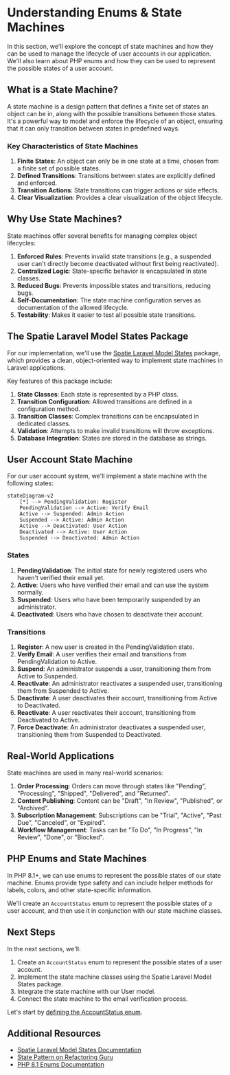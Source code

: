 # Understanding Enums & State Machines

<link rel="stylesheet" href="../../assets/css/styles.css">

In this section, we'll explore the concept of state machines and how they can be used to manage the lifecycle of user accounts in our application. We'll also learn about PHP enums and how they can be used to represent the possible states of a user account.

## What is a State Machine?

A state machine is a design pattern that defines a finite set of states an object can be in, along with the possible transitions between those states. It's a powerful way to model and enforce the lifecycle of an object, ensuring that it can only transition between states in predefined ways.

### Key Characteristics of State Machines

1. **Finite States**: An object can only be in one state at a time, chosen from a finite set of possible states.
2. **Defined Transitions**: Transitions between states are explicitly defined and enforced.
3. **Transition Actions**: State transitions can trigger actions or side effects.
4. **Clear Visualization**: Provides a clear visualization of the object lifecycle.

## Why Use State Machines?

State machines offer several benefits for managing complex object lifecycles:

1. **Enforced Rules**: Prevents invalid state transitions (e.g., a suspended user can't directly become deactivated without first being reactivated).
2. **Centralized Logic**: State-specific behavior is encapsulated in state classes.
3. **Reduced Bugs**: Prevents impossible states and transitions, reducing bugs.
4. **Self-Documentation**: The state machine configuration serves as documentation of the allowed lifecycle.
5. **Testability**: Makes it easier to test all possible state transitions.

## The Spatie Laravel Model States Package

For our implementation, we'll use the [Spatie Laravel Model States](https://spatie.be/docs/laravel-model-states/v2/introduction) package, which provides a clean, object-oriented way to implement state machines in Laravel applications.

Key features of this package include:

1. **State Classes**: Each state is represented by a PHP class.
2. **Transition Configuration**: Allowed transitions are defined in a configuration method.
3. **Transition Classes**: Complex transitions can be encapsulated in dedicated classes.
4. **Validation**: Attempts to make invalid transitions will throw exceptions.
5. **Database Integration**: States are stored in the database as strings.

## User Account State Machine

For our user account system, we'll implement a state machine with the following states:

```mermaid
stateDiagram-v2
    [*] --> PendingValidation: Register
    PendingValidation --> Active: Verify Email
    Active --> Suspended: Admin Action
    Suspended --> Active: Admin Action
    Active --> Deactivated: User Action
    Deactivated --> Active: User Action
    Suspended --> Deactivated: Admin Action
```

### States

1. **PendingValidation**: The initial state for newly registered users who haven't verified their email yet.
2. **Active**: Users who have verified their email and can use the system normally.
3. **Suspended**: Users who have been temporarily suspended by an administrator.
4. **Deactivated**: Users who have chosen to deactivate their account.

### Transitions

1. **Register**: A new user is created in the PendingValidation state.
2. **Verify Email**: A user verifies their email and transitions from PendingValidation to Active.
3. **Suspend**: An administrator suspends a user, transitioning them from Active to Suspended.
4. **Reactivate**: An administrator reactivates a suspended user, transitioning them from Suspended to Active.
5. **Deactivate**: A user deactivates their account, transitioning from Active to Deactivated.
6. **Reactivate**: A user reactivates their account, transitioning from Deactivated to Active.
7. **Force Deactivate**: An administrator deactivates a suspended user, transitioning them from Suspended to Deactivated.

## Real-World Applications

State machines are used in many real-world scenarios:

1. **Order Processing**: Orders can move through states like "Pending", "Processing", "Shipped", "Delivered", and "Returned".
2. **Content Publishing**: Content can be "Draft", "In Review", "Published", or "Archived".
3. **Subscription Management**: Subscriptions can be "Trial", "Active", "Past Due", "Canceled", or "Expired".
4. **Workflow Management**: Tasks can be "To Do", "In Progress", "In Review", "Done", or "Blocked".

## PHP Enums and State Machines

In PHP 8.1+, we can use enums to represent the possible states of our state machine. Enums provide type safety and can include helper methods for labels, colors, and other state-specific information.

We'll create an `AccountStatus` enum to represent the possible states of a user account, and then use it in conjunction with our state machine classes.

## Next Steps

In the next sections, we'll:

1. Create an `AccountStatus` enum to represent the possible states of a user account.
2. Implement the state machine classes using the Spatie Laravel Model States package.
3. Integrate the state machine with our User model.
4. Connect the state machine to the email verification process.

Let's start by [defining the AccountStatus enum](./040-account-status-enum.md).

## Additional Resources

- [Spatie Laravel Model States Documentation](https://spatie.be/docs/laravel-model-states/v2/introduction)
- [State Pattern on Refactoring Guru](https://refactoring.guru/design-patterns/state)
- [PHP 8.1 Enums Documentation](https://www.php.net/manual/en/language.enumerations.php)
